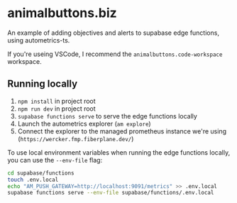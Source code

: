 # animalbuttons.biz

An example of adding objectives and alerts to supabase edge functions, using autometrics-ts.

If you're useing VSCode, I recommend the `animalbuttons.code-workspace` workspace.

## Running locally

1. `npm install` in project root
2. `npm run dev` in project root
3. `supabase functions serve` to serve the edge functions locally
4. Launch the autometrics explorer (`am explore`)
5. Connect the explorer to the managed prometheus instance we're using (`https://wercker.fmp.fiberplane.dev/`)

To use local environment variables when running the edge functions locally, you can use the `--env-file` flag:

```sh
cd supabase/functions
touch .env.local
echo "AM_PUSH_GATEWAY=http://localhost:9091/metrics" >> .env.local
supabase functions serve --env-file supabase/functions/.env.local
```